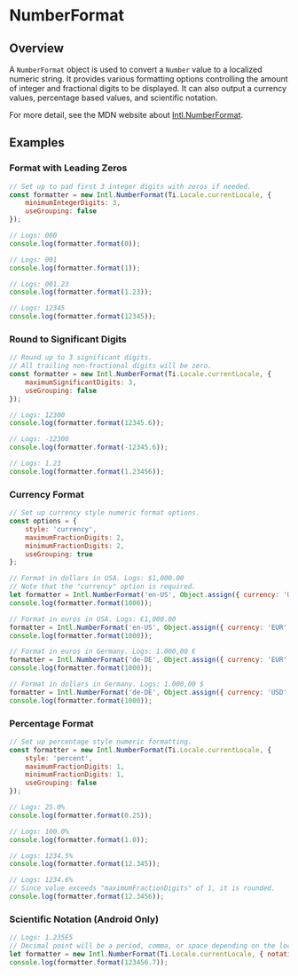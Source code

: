 # NumberFormat

<TypeHeader/>

## Overview

A `NumberFormat` object is used to convert a `Number` value to a localized numeric string.
It provides various formatting options controlling the amount of integer and fractional digits
to be displayed. It can also output a currency values, percentage based values, and
scientific notation.

For more detail, see the MDN website about
[Intl.NumberFormat](https://developer.mozilla.org/docs/Web/JavaScript/Reference/Global_Objects/Intl/NumberFormat).

## Examples

### Format with Leading Zeros

``` js
// Set up to pad first 3 integer digits with zeros if needed.
const formatter = new Intl.NumberFormat(Ti.Locale.currentLocale, {
    minimumIntegerDigits: 3,
    useGrouping: false
});

// Logs: 000
console.log(formatter.format(0));

// Logs: 001
console.log(formatter.format(1));

// Logs: 001.23
console.log(formatter.format(1.23));

// Logs: 12345
console.log(formatter.format(12345));
```

### Round to Significant Digits

``` js
// Round up to 3 significant digits.
// All trailing non-fractional digits will be zero.
const formatter = new Intl.NumberFormat(Ti.Locale.currentLocale, {
    maximumSignificantDigits: 3,
    useGrouping: false
});

// Logs: 12300
console.log(formatter.format(12345.6));

// Logs: -12300
console.log(formatter.format(-12345.6));

// Logs: 1.23
console.log(formatter.format(1.23456));
```

### Currency Format

``` js
// Set up currency style numeric format options.
const options = {
    style: 'currency',
    maximumFractionDigits: 2,
    minimumFractionDigits: 2,
    useGrouping: true
};

// Format in dollars in USA. Logs: $1,000.00
// Note that the "currency" option is required.
let formatter = Intl.NumberFormat('en-US', Object.assign({ currency: 'USD' }, options));
console.log(formatter.format(1000));

// Format in euros in USA. Logs: €1,000.00
formatter = Intl.NumberFormat('en-US', Object.assign({ currency: 'EUR' }, options));
console.log(formatter.format(1000));

// Format in euros in Germany. Logs: 1.000,00 €
formatter = Intl.NumberFormat('de-DE', Object.assign({ currency: 'EUR' }, options));
console.log(formatter.format(1000));

// Format in dollars in Germany. Logs: 1.000,00 $
formatter = Intl.NumberFormat('de-DE', Object.assign({ currency: 'USD' }, options));
console.log(formatter.format(1000));
```

### Percentage Format

``` js
// Set up percentage style numeric formatting.
const formatter = new Intl.NumberFormat(Ti.Locale.currentLocale, {
    style: 'percent',
    maximumFractionDigits: 1,
    minimumFractionDigits: 1,
    useGrouping: false
});

// Logs: 25.0%
console.log(formatter.format(0.25));

// Logs: 100.0%
console.log(formatter.format(1.0));

// Logs: 1234.5%
console.log(formatter.format(12.345));

// Logs: 1234.6%
// Since value exceeds "maximumFractionDigits" of 1, it is rounded.
console.log(formatter.format(12.3456));
```

### Scientific Notation (Android Only)

``` js
// Logs: 1.235E5
// Decimal point will be a period, comma, or space depending on the locale.
let formatter = new Intl.NumberFormat(Ti.Locale.currentLocale, { notation: 'scientific' });
console.log(formatter.format(123456.7));
```

<ApiDocs/>
